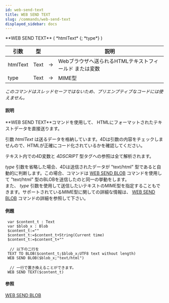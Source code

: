 ```yaml
---
id: web-send-text
title: WEB SEND TEXT
slug: /commands/web-send-text
displayed_sidebar: docs
---
```


<!--REF #_command_.WEB SEND TEXT.Syntax-->**WEB SEND TEXT** ( *htmlText* {; *type*} )<!-- END REF-->
<!--REF #_command_.WEB SEND TEXT.Params-->
| 引数 | 型 |  | 説明 |
| --- | --- | --- | --- |
| htmlText | Text | &#8594;  | Webブラウザへ送られるHTMLテキストフィールド または変数 |
| type | Text | &#8594;  | MIME型 |

<!-- END REF-->

*このコマンドはスレッドセーフではないため、プリエンプティブなコードには使えません。*


#### 説明 

<!--REF #_command_.WEB SEND TEXT.Summary-->**WEB SEND TEXT**コマンドを使用して、 HTMLにフォーマットされたテキストデータを直接送ります。<!-- END REF--> 

引数 *htmlText* は送るデータを格納しています。4Dは引数の内容をチェックしませんので、HTMLが正確にコード化されているかを確認してください。

テキスト内での4D変数と *4DSCRIPT* 型タグへの参照は全て解析されます。

*type* 引数を省略した場合、4Dは送信されたデータが "text/html" 型であると自動的に判断します。この場合、コマンドは [WEB SEND BLOB](web-send-blob.md) コマンドを使用して "text/html" 型のBLOBを送信したのと同一の挙動をします。  
また、 *type* 引数を使用して送信したいテキストのMIME型を指定することもできます。サポートされているMIME型に関しての詳細な情報は、 [WEB SEND BLOB](web-send-blob.md) コマンドの詳細を参照して下さい。

#### 例題 

```4d
 var $content_t : Text
 var $blob_x : Blob
 $content_t:=""
 $content_t:=$content_t+String(Current time)
 $content_t:=$content_t+""
 
  // 以下の二行を
 TEXT TO BLOB($content_t;$blob_x;UTF8 text without length)
 WEB SEND BLOB($blob_x;"text/html")
 
  // 一行で置き換えることができます。
 WEB SEND TEXT($content_t)
```

#### 参照 

[WEB SEND BLOB](web-send-blob.md)  